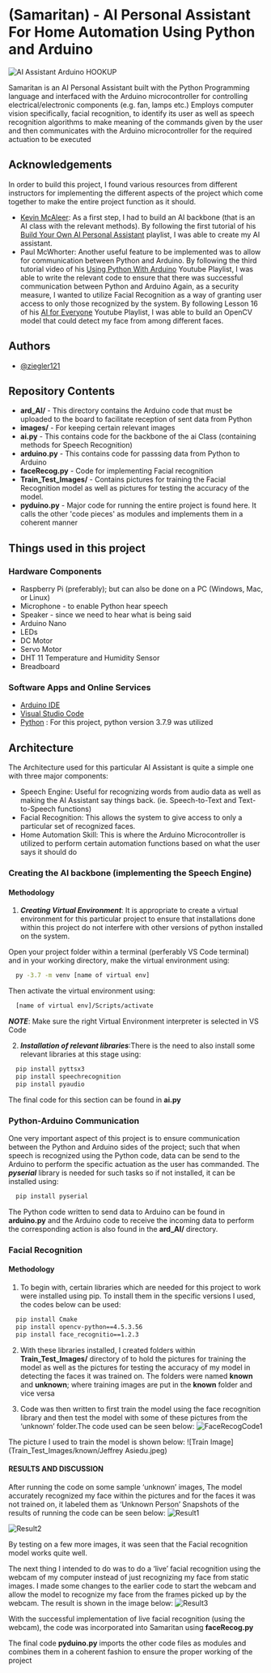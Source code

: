 # (Samaritan) - AI Personal Assistant For Home Automation Using Python and Arduino
![AI Assistant Arduino HOOKUP](images/AI_Assistant_ArduinoHookup.JPG)

Samaritan is an AI Personal Assistant built with the Python Programming language and interfaced with the Arduino microcontroller for controlling electrical/electronic components (e.g. fan, lamps etc.) 
Employs computer vision specifically, facial recognition, to identify its user as well as speech recognition algorithms to make meaning of the commands given by the user and then communicates with the Arduino microcontroller for the required actuation to be executed

## Acknowledgements
In order to build this project, I found various resources from different instructors for implementing the different aspects of the project which come together to make the entire project function as it should.
 - [Kevin McAleer](https://github.com/kevinmcaleer): As a first step, I had to build an AI backbone (that is an AI class with the relevant methods). By following the first tutorial of his [Build Your Own AI Personal Assistant](https://www.youtube.com/playlist?list=PLU9tksFlQRirGvp7qOGrrU1PwcjgV8TG1) playlist, I was able to create my AI assistant.
 - Paul McWhorter: Another useful feature to be implemented was to allow for communication between Python and Arduino. By following the third tutorial video of his [Using Python With Arduino](https://www.youtube.com/playlist?list=PLGs0VKk2DiYzWURfJCbCGPa8HI0APjBfo) Youtube Playlist, I was able to write the relevant code to ensure that there was successful communication between Python and Arduino
Again, as a security measure, I wanted to utilize Facial Recognition as a way of granting user access to only those recognized by the system. By following Lesson 16 of his [AI for Everyone](https://www.youtube.com/playlist?list=PLGs0VKk2DiYyXlbJVaE8y1qr24YldYNDm) Youtube Playlist, I was able to build an OpenCV model that could detect my face from among different faces.

## Authors

- [@ziegler121](https://www.github.com/ziegler121)

## Repository Contents
* **ard_AI/** - This directory contains the Arduino code that must be uploaded to the board to facilitate reception of sent data from Python
* **images/** - For keeping certain relevant images
* **ai.py** - This contains code for the backbone of the ai Class (containing methods for Speech Recognition) 
* **arduino.py** - This contains code for passsing data from Python to Arduino
* **faceRecog.py** - Code for implementing Facial recognition
* **Train_Test_Images/** - Contains pictures for training the Facial Recognition model as well as pictures for testing the accuracy of the model.
* **pyduino.py** - Major code for running the entire project is found here. It calls the other 'code pieces' as modules and implements them in a coherent manner

## Things used in this project
### Hardware Components
- Raspberry Pi (preferably); but can also be done on a PC (Windows, Mac, or Linux)
- Microphone - to enable Python hear speech
- Speaker - since we need to hear what is being said
- Arduino Nano
- LEDs
- DC Motor
- Servo Motor
- DHT 11 Temperature and Humidity Sensor
- Breadboard

### Software Apps and Online Services
- [Arduino IDE](https://www.arduino.cc/en/software)
- [Visual Studio Code](https://code.visualstudio.com/download)
- [Python](https://www.python.org/downloads/) : For this project, python version 3.7.9 was utilized

## Architecture
The Architecture used for this particular AI Assistant is quite a simple one with three major components:
- Speech Engine: Useful for recognizing words from audio data as well as making the AI Assistant say things back. (ie. Speech-to-Text and Text-to-Speech functions)
- Facial Recognition: This allows the system to give access to only a particular set of recognized faces.
- Home Automation Skill: This is where the Arduino Microcontroller is utilized to perform certain automation functions based on what the user says it should do

### Creating the AI backbone (implementing the Speech Engine)
#### Methodology
1. ***Creating Virtual Environment***: It is appropriate to create a virtual environment for this particular project to ensure that installations done within this project do not interfere with other versions of python installed on the system.

Open your project folder within a terminal (perferably VS Code terminal) and in your working directory, make the virtual environment using:
```bash
  py -3.7 -m venv [name of virtual env]
```
Then activate the virtual environment using:
```bash
  [name of virtual env]/Scripts/activate
```
***NOTE***: Make sure the right Virtual Environment interpreter is selected in VS Code

2. ***Installation of relevant libraries***:There is the need to also install some relevant libraries at this stage using:
```bash
  pip install pyttsx3
  pip install speechrecognition
  pip install pyaudio
```

The final code for this section can be found in **ai.py**


### Python-Arduino Communication
One very important aspect of this project is to ensure communication between the Python and Arduino sides of the project; such that when speech is recognized using the Python code, data can be send to the Arduino to perform the specific actuation as the user has commanded.
The ***pyserial*** library is needed for such tasks so if not installed, it can be installed using:
```bash
  pip install pyserial
```

The Python code written to send data to Arduino can be found in **arduino.py** and the Arduino code to receive the incoming data to perform the corresponding action is also found in the **ard_AI/** directory.

### Facial Recognition
#### Methodology
1. To begin with, certain libraries which are needed for this project to work were installed using pip. To install them in the specific versions I used, the codes below can be used:
```bash
  pip install Cmake
  pip install opencv-python==4.5.3.56
  pip install face_recognitio==1.2.3
```
2. With these libraries installed, I created folders within **Train_Test_Images/** directory of to hold the pictures for training the model as well as the pictures for testing the accuracy of my model in detecting the faces it was trained on. The folders were named **known** and **unknown**; where training images are put in the **known** folder and vice versa

3. Code was then written to first train the model using the face recognition library and then test the model with some of these pictures from the ‘unknown’ folder.The code used can be seen below:
![FaceRecogCode1](images/face_recognitionOpenCV.PNG)

The picture I used to train the model is shown below:
![Train Image](Train_Test_Images/known/Jeffrey Asiedu.jpeg)

#### RESULTS AND DISCUSSION
After running the code on some sample ‘unknown’ images, The model accurately recognized my face within the pictures and for the faces it was not trained on, it labeled them as ‘Unknown Person’
Snapshots of the results of running the code can be seen below:
![Result1](images/face_recognitionResult1.PNG)

![Result2](images/face_recognitionResult2.PNG)

By testing on a few more images, it was seen that the Facial recognition model works quite well.

The next thing I intended to do was to do a ‘live’ facial recognition using the webcam of my computer instead of just recognizing my face from static images.
I made some changes to the earlier code to start the webcam and allow the model to recognize my face from the frames picked up by the webcam.
The result is shown in the image below:
![Result3](images/face_recognitionResult3.PNG)

With the successful implementation of live facial recognition (using the webcam), the code was incorporated into Samaritan using **faceRecog.py**


The final code **pyduino.py** imports the other code files as modules and combines them in a coherent fashion to ensure the proper working of the project
